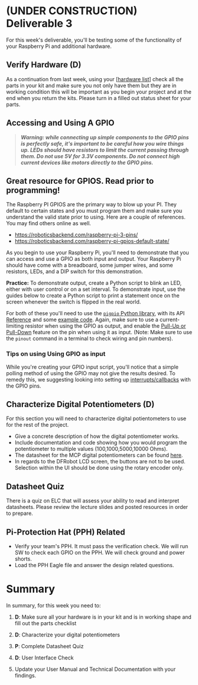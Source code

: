 # (UNDER CONSTRUCTION) Deliverable 3

For this week's deliverable, you'll be testing some of the functionality of your Raspberry Pi and additional hardware. 

## Verify Hardware (D)

As a continuation from last week, using your [[hardware list](./images/Parts%20List.png)] check all the parts in your kit and make sure you not only have them but they are in working condition this will be important as you begin your project and at the end when you return the kits. Please turn in a filled out status sheet for your parts.


## Accessing and Using A GPIO 

>***Warning: while connecting up simple components to the GPIO pins is perfectly safe, it's important to be careful how you wire things up. LEDs should have resistors to limit the current passing through them. Do not use 5V for 3.3V components. Do not connect high current devices like motors directly to the GPIO pins.***

## Great resource for GPIOS.  Read prior to programming!
The Raspberry PI GPIOS are the primary way to blow up your PI.  They default to certain states and you must program them and make sure you understand the valid state prior to using.  Here are a couple of references.  You may find others online as well.
- https://roboticsbackend.com/raspberry-pi-3-pins/
- https://roboticsbackend.com/raspberry-pi-gpios-default-state/

As you begin to use your Raspberry Pi, you'll need to demonstrate that you can access and use a GPIO as both input and output. Your Raspberry Pi should have come with a breadboard, some jumper wires, and some resistors, LEDs, and a DIP switch for this demonstration.

**Practice:** To demonstrate output, create a Python script to blink an LED, either with user control or on a set interval. To demonstrate input, use the guides below to create a Python script to print a statement once on the screen whenever the switch is flipped in the real world.

For both of these you'll need to use the [`pigpio` Python library](http://abyz.me.uk/rpi/pigpio/index.html#Type_3), with its API [Reference](http://abyz.me.uk/rpi/pigpio/python.html) and some [example code](http://abyz.me.uk/rpi/pigpio/examples.html#Python%20code). Again, make sure to use a current-limiting resistor when using the GPIO as output, and enable the [Pull-Up or Pull-Down](https://en.wikipedia.org/wiki/Pull-up_resistor) feature on the pin when using it as input. (Note: Make sure to use the `pinout` command in a terminal to check wiring and pin numbers).

### Tips on using Using GPIO as input

While you're creating your GPIO input script, you'll notice that a simple polling method of using the GPIO may not give the results desired. To remedy this, we suggesting looking into setting up [interrupts/callbacks](http://abyz.me.uk/rpi/pigpio/python.html#callback) with the GPIO pins.

## Characterize Digital Potentiometers (D)

For this section you will need to characterize digital potientometers to use for the rest of the project.
- Give a concrete description of how the digital potentiometer works.
- Include documentation and code showing how you would program the potentiometer to multiple values (100,1000,5000,10000 Ohms). 
- The datasheet for the MCP digital potentiometers can be found [here](https://ww1.microchip.com/downloads/aemDocuments/documents/OTH/ProductDocuments/DataSheets/22060b.pdf).
- In regards to the DFRobot LCD screen, the buttons are not to be used. Selection within the UI should be done using the rotary encoder only.

## Datasheet Quiz

There is a quiz on ELC that will assess your ability to read and interpret datasheets. Please review the lecture slides and posted resources in order to prepare.

## Pi-Protection Hat (PPH) Related
- Verify your team's PPH.  It must pass the verification check.  We will run SW to check each GPIO on the PPH.  We will check ground and power shorts.
- Load the PPH Eagle file and answer the design related questions.

# Summary

In summary, for this week you need to:

1. **D**: Make sure all your hardware is in your kit and is in working shape and fill out the parts checklist

2. **D**: Characterize your digital potentiometers
 
3. **P**: Complete Datasheet Quiz

4. **D**: User Interface Check

5. Update your User Manual and Technical Documentation with your findings.

